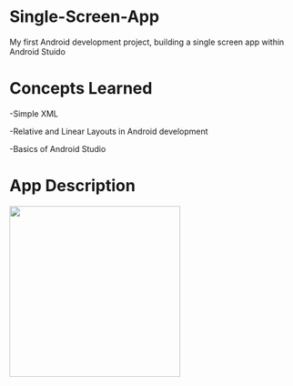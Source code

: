 # Single-Screen-App
My first Android development project, building a single screen app within Android Stuido

# Concepts Learned
<p>-Simple XML</p>
<p>-Relative and Linear Layouts in Android development</p>
<p>-Basics of Android Studio</p>

# App Description
<img src="https://user-images.githubusercontent.com/44735420/96390603-18d20a00-117b-11eb-8d0d-02cd0696e552.png" width="300" />
